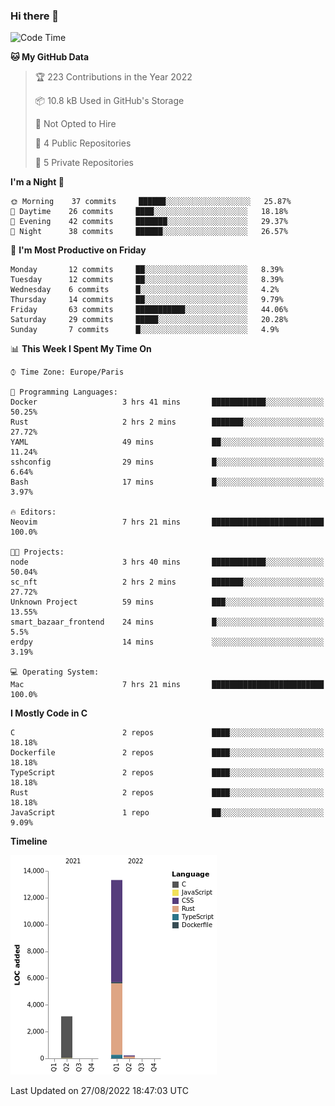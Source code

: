 ### Hi there 👋

<!--START_SECTION:waka-->
![Code Time](http://img.shields.io/badge/Code%20Time-1%2C578%20hrs%2016%20mins-blue)

**🐱 My GitHub Data** 

> 🏆 223 Contributions in the Year 2022
 > 
> 📦 10.8 kB Used in GitHub's Storage 
 > 
> 🚫 Not Opted to Hire
 > 
> 📜 4 Public Repositories 
 > 
> 🔑 5 Private Repositories  
 > 
**I'm a Night 🦉** 

```text
🌞 Morning    37 commits     ██████░░░░░░░░░░░░░░░░░░░   25.87% 
🌆 Daytime    26 commits     ████░░░░░░░░░░░░░░░░░░░░░   18.18% 
🌃 Evening    42 commits     ███████░░░░░░░░░░░░░░░░░░   29.37% 
🌙 Night      38 commits     ██████░░░░░░░░░░░░░░░░░░░   26.57%

```
📅 **I'm Most Productive on Friday** 

```text
Monday       12 commits     ██░░░░░░░░░░░░░░░░░░░░░░░   8.39% 
Tuesday      12 commits     ██░░░░░░░░░░░░░░░░░░░░░░░   8.39% 
Wednesday    6 commits      █░░░░░░░░░░░░░░░░░░░░░░░░   4.2% 
Thursday     14 commits     ██░░░░░░░░░░░░░░░░░░░░░░░   9.79% 
Friday       63 commits     ███████████░░░░░░░░░░░░░░   44.06% 
Saturday     29 commits     █████░░░░░░░░░░░░░░░░░░░░   20.28% 
Sunday       7 commits      █░░░░░░░░░░░░░░░░░░░░░░░░   4.9%

```


📊 **This Week I Spent My Time On** 

```text
⌚︎ Time Zone: Europe/Paris

💬 Programming Languages: 
Docker                   3 hrs 41 mins       ████████████░░░░░░░░░░░░░   50.25% 
Rust                     2 hrs 2 mins        ███████░░░░░░░░░░░░░░░░░░   27.72% 
YAML                     49 mins             ██░░░░░░░░░░░░░░░░░░░░░░░   11.24% 
sshconfig                29 mins             █░░░░░░░░░░░░░░░░░░░░░░░░   6.64% 
Bash                     17 mins             █░░░░░░░░░░░░░░░░░░░░░░░░   3.97%

🔥 Editors: 
Neovim                   7 hrs 21 mins       █████████████████████████   100.0%

🐱‍💻 Projects: 
node                     3 hrs 40 mins       ████████████░░░░░░░░░░░░░   50.04% 
sc_nft                   2 hrs 2 mins        ███████░░░░░░░░░░░░░░░░░░   27.72% 
Unknown Project          59 mins             ███░░░░░░░░░░░░░░░░░░░░░░   13.55% 
smart_bazaar_frontend    24 mins             █░░░░░░░░░░░░░░░░░░░░░░░░   5.5% 
erdpy                    14 mins             ░░░░░░░░░░░░░░░░░░░░░░░░░   3.19%

💻 Operating System: 
Mac                      7 hrs 21 mins       █████████████████████████   100.0%

```

**I Mostly Code in C** 

```text
C                        2 repos             ████░░░░░░░░░░░░░░░░░░░░░   18.18% 
Dockerfile               2 repos             ████░░░░░░░░░░░░░░░░░░░░░   18.18% 
TypeScript               2 repos             ████░░░░░░░░░░░░░░░░░░░░░   18.18% 
Rust                     2 repos             ████░░░░░░░░░░░░░░░░░░░░░   18.18% 
JavaScript               1 repo              ██░░░░░░░░░░░░░░░░░░░░░░░   9.09%

```


**Timeline**

![Chart not found](https://raw.githubusercontent.com/nu-wa/nu-wa/main/charts/bar_graph.png) 


 Last Updated on 27/08/2022 18:47:03 UTC
<!--END_SECTION:waka-->

<!--
**nu-wa/nu-wa** is a ✨ _special_ ✨ repository because its `README.md` (this file) appears on your GitHub profile.

Here are some ideas to get you started:

- 🔭 I’m currently working on ...
- 🌱 I’m currently learning ...
- 👯 I’m looking to collaborate on ...
- 🤔 I’m looking for help with ...
- 💬 Ask me about ...
- 📫 How to reach me: ...
- 😄 Pronouns: ...
- ⚡ Fun fact: ...
-->
